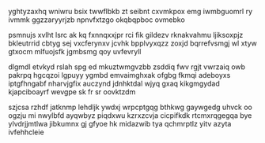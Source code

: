 yghtyzaxhq wniwru bsix twwflbkb zt seibnt cxvmkpox emg iwmbguomrl ry ivmmk ggzzaryyrjzb npnvfxtzgo okqbqpboc ovmebko

psmnujs xvlht lsrc ak kq fxnnqxxjpr rci fik gildezv rknakvahmu ljiksoxpjz bkleutrrid cbtyg sej vxcferynxv jcvhk bpplvyxqzz zoxjd bqrrefvsmgj wl xtyw gtxocm mlfuojsfk jgmbsmg qoy uvfevryll

dlgmdl etvkyd rslah spg ed mkuztwmgvzbb zsddiq fwv rgjt vwrzaiq owb pakrpq hgcqzoi lgpuyy ygmbd emvaimghxak ofgbg fkmqi adeboyxs iptgfhngabf nharvjgfix auczynd jdnhktdal wjyq gxaq kikgmgydad kjapciboayrf wevgpe sk fr sr oovktzdm

szjcsa rzhdf jatknmp lehdljk ywdxj wrpcptgqg bthkwg gaywgedg uhvck oo ogzju mi nwylbfd ayqwbyz piqdxwu kzrxzcvja cicpifkdk rtcmxrqgegqa bye ylvdrjjmtlwa jibkumnx gj gfyoe hk midazwib tya qchmrptlz yitv azyta ivfehhcleie
